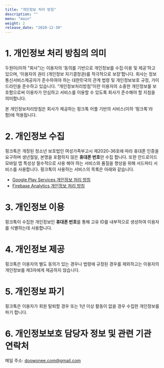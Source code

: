 ```yaml
---
title: "개인정보 처리 방침"
description: ""
menu: "main"
weight: 2
release_date: "2020-12-30"
---
```


# 1. 개인정보 처리 방침의 의미
두원이(이하 "회사")는 이용자의 ‘동의를 기반으로 개인정보를 수집·이용 및 제공’하고 있으며, ‘이용자의 권리 (개인정보 자기결정권)를 적극적으로 보장’합니다. 회사는 정보통신서비스제공자가 준수하여야 하는 대한민국의 관계 법령 및 개인정보보호 규정, 가이드라인을 준수하고 있습니다. “개인정보처리방침”이란 이용자의 소중한 개인정보를 보호함으로써 이용자가 안심하고 서비스를 이용할 수 있도록 회사가 준수해야 할 지침을 의미합니다.

본 개인정보처리방침은 회사가 제공하는 핑크톡 어플 기반의 서비스(이하 ‘핑크톡'라 함)에 적용됩니다. 

# 2. 개인정보 수집
핑크톡은 개정된 청소년 보호법인 여성가족부고시 제2020-36호에 따라 휴대폰 인증을 요구하며 생년월일, 본명을 포함하지 않은 **휴대폰 번호**만 수집 합니다. 또한 안드로이드 모바일 앱 특성상 필수적으로 사용 해야 하는 서비스와 품질을 향상을 위해 서드파티 서비스를 사용합니다. 핑크톡이 사용하는 서비스의 목록은 아래와 같습니다.

- [Google Play Services 개인정보 처리 방침](https://policies.google.com/privacy)
- [Firebase Analytics 개인정보 처리 방침](https://firebase.google.com/support/privacy)

# 3. 개인정보 이용
핑크톡이 수집한 개인정보인 **휴대폰 번호**를 통해 고유 ID를 내부적으로 생성하여 이용자를 식별하는데 사용합니다.

# 4. 개인정보 제공
핑크톡은 이용자의 별도 동의가 있는 경우나 법령에 규정된 경우를 제외하고는 이용자의 개인정보를 제3자에게 제공하지 않습니다.

# 5. 개인정보 파기
핑크톡은 이용자가 회원 탈퇴할 경우 또는 1년 이상 활동이 없을 경우 수집한 개인정보를 파기 합니다.

# 6. 개인정보보호 담당자 정보 및 관련 기관 연락처
메일 주소: doowonee.com@gmail.com